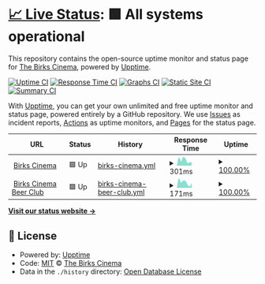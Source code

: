 # [📈 Live Status](https://status.birkscinema.co.uk): <!--live status--> **🟩 All systems operational**

This repository contains the open-source uptime monitor and status page for [The Birks Cinema](https://birkscinema.co.uk), powered by [Upptime](https://github.com/upptime/upptime).

[![Uptime CI](https://github.com/The-Birks-Cinema/upptime/workflows/Uptime%20CI/badge.svg)](https://github.com/The-Birks-Cinema/upptime/actions?query=workflow%3A%22Uptime+CI%22)
[![Response Time CI](https://github.com/The-Birks-Cinema/upptime/workflows/Response%20Time%20CI/badge.svg)](https://github.com/The-Birks-Cinema/upptime/actions?query=workflow%3A%22Response+Time+CI%22)
[![Graphs CI](https://github.com/The-Birks-Cinema/upptime/workflows/Graphs%20CI/badge.svg)](https://github.com/The-Birks-Cinema/upptime/actions?query=workflow%3A%22Graphs+CI%22)
[![Static Site CI](https://github.com/The-Birks-Cinema/upptime/workflows/Static%20Site%20CI/badge.svg)](https://github.com/The-Birks-Cinema/upptime/actions?query=workflow%3A%22Static+Site+CI%22)
[![Summary CI](https://github.com/The-Birks-Cinema/upptime/workflows/Summary%20CI/badge.svg)](https://github.com/The-Birks-Cinema/upptime/actions?query=workflow%3A%22Summary+CI%22)

With [Upptime](https://upptime.js.org), you can get your own unlimited and free uptime monitor and status page, powered entirely by a GitHub repository. We use [Issues](https://github.com/The-Birks-Cinema/upptime/issues) as incident reports, [Actions](https://github.com/The-Birks-Cinema/upptime/actions) as uptime monitors, and [Pages](https://status.birkscinema.co.uk) for the status page.

<!--start: status pages-->
<!-- This summary is generated by Upptime (https://github.com/upptime/upptime) -->
<!-- Do not edit this manually, your changes will be overwritten -->
<!-- prettier-ignore -->
| URL | Status | History | Response Time | Uptime |
| --- | ------ | ------- | ------------- | ------ |
| <img alt="" src="https://favicons.githubusercontent.com/birkscinema.co.uk" height="13"> [Birks Cinema](https://birkscinema.co.uk) | 🟩 Up | [birks-cinema.yml](https://github.com/The-Birks-Cinema/upptime/commits/HEAD/history/birks-cinema.yml) | <details><summary><img alt="Response time graph" src="./graphs/birks-cinema/response-time-week.png" height="20"> 301ms</summary><br><a href="https://status.birkscinema.co.uk/history/birks-cinema"><img alt="Response time 284" src="https://img.shields.io/endpoint?url=https%3A%2F%2Fraw.githubusercontent.com%2FThe-Birks-Cinema%2Fupptime%2FHEAD%2Fapi%2Fbirks-cinema%2Fresponse-time.json"></a><br><a href="https://status.birkscinema.co.uk/history/birks-cinema"><img alt="24-hour response time 356" src="https://img.shields.io/endpoint?url=https%3A%2F%2Fraw.githubusercontent.com%2FThe-Birks-Cinema%2Fupptime%2FHEAD%2Fapi%2Fbirks-cinema%2Fresponse-time-day.json"></a><br><a href="https://status.birkscinema.co.uk/history/birks-cinema"><img alt="7-day response time 301" src="https://img.shields.io/endpoint?url=https%3A%2F%2Fraw.githubusercontent.com%2FThe-Birks-Cinema%2Fupptime%2FHEAD%2Fapi%2Fbirks-cinema%2Fresponse-time-week.json"></a><br><a href="https://status.birkscinema.co.uk/history/birks-cinema"><img alt="30-day response time 280" src="https://img.shields.io/endpoint?url=https%3A%2F%2Fraw.githubusercontent.com%2FThe-Birks-Cinema%2Fupptime%2FHEAD%2Fapi%2Fbirks-cinema%2Fresponse-time-month.json"></a><br><a href="https://status.birkscinema.co.uk/history/birks-cinema"><img alt="1-year response time 284" src="https://img.shields.io/endpoint?url=https%3A%2F%2Fraw.githubusercontent.com%2FThe-Birks-Cinema%2Fupptime%2FHEAD%2Fapi%2Fbirks-cinema%2Fresponse-time-year.json"></a></details> | <details><summary><a href="https://status.birkscinema.co.uk/history/birks-cinema">100.00%</a></summary><a href="https://status.birkscinema.co.uk/history/birks-cinema"><img alt="All-time uptime 99.82%" src="https://img.shields.io/endpoint?url=https%3A%2F%2Fraw.githubusercontent.com%2FThe-Birks-Cinema%2Fupptime%2FHEAD%2Fapi%2Fbirks-cinema%2Fuptime.json"></a><br><a href="https://status.birkscinema.co.uk/history/birks-cinema"><img alt="24-hour uptime 100.00%" src="https://img.shields.io/endpoint?url=https%3A%2F%2Fraw.githubusercontent.com%2FThe-Birks-Cinema%2Fupptime%2FHEAD%2Fapi%2Fbirks-cinema%2Fuptime-day.json"></a><br><a href="https://status.birkscinema.co.uk/history/birks-cinema"><img alt="7-day uptime 100.00%" src="https://img.shields.io/endpoint?url=https%3A%2F%2Fraw.githubusercontent.com%2FThe-Birks-Cinema%2Fupptime%2FHEAD%2Fapi%2Fbirks-cinema%2Fuptime-week.json"></a><br><a href="https://status.birkscinema.co.uk/history/birks-cinema"><img alt="30-day uptime 100.00%" src="https://img.shields.io/endpoint?url=https%3A%2F%2Fraw.githubusercontent.com%2FThe-Birks-Cinema%2Fupptime%2FHEAD%2Fapi%2Fbirks-cinema%2Fuptime-month.json"></a><br><a href="https://status.birkscinema.co.uk/history/birks-cinema"><img alt="1-year uptime 99.82%" src="https://img.shields.io/endpoint?url=https%3A%2F%2Fraw.githubusercontent.com%2FThe-Birks-Cinema%2Fupptime%2FHEAD%2Fapi%2Fbirks-cinema%2Fuptime-year.json"></a></details>
| <img alt="" src="https://favicons.githubusercontent.com/beerclub.birkscinema.co.uk" height="13"> [Birks Cinema Beer Club](https://beerclub.birkscinema.co.uk) | 🟩 Up | [birks-cinema-beer-club.yml](https://github.com/The-Birks-Cinema/upptime/commits/HEAD/history/birks-cinema-beer-club.yml) | <details><summary><img alt="Response time graph" src="./graphs/birks-cinema-beer-club/response-time-week.png" height="20"> 171ms</summary><br><a href="https://status.birkscinema.co.uk/history/birks-cinema-beer-club"><img alt="Response time 271" src="https://img.shields.io/endpoint?url=https%3A%2F%2Fraw.githubusercontent.com%2FThe-Birks-Cinema%2Fupptime%2FHEAD%2Fapi%2Fbirks-cinema-beer-club%2Fresponse-time.json"></a><br><a href="https://status.birkscinema.co.uk/history/birks-cinema-beer-club"><img alt="24-hour response time 48" src="https://img.shields.io/endpoint?url=https%3A%2F%2Fraw.githubusercontent.com%2FThe-Birks-Cinema%2Fupptime%2FHEAD%2Fapi%2Fbirks-cinema-beer-club%2Fresponse-time-day.json"></a><br><a href="https://status.birkscinema.co.uk/history/birks-cinema-beer-club"><img alt="7-day response time 171" src="https://img.shields.io/endpoint?url=https%3A%2F%2Fraw.githubusercontent.com%2FThe-Birks-Cinema%2Fupptime%2FHEAD%2Fapi%2Fbirks-cinema-beer-club%2Fresponse-time-week.json"></a><br><a href="https://status.birkscinema.co.uk/history/birks-cinema-beer-club"><img alt="30-day response time 240" src="https://img.shields.io/endpoint?url=https%3A%2F%2Fraw.githubusercontent.com%2FThe-Birks-Cinema%2Fupptime%2FHEAD%2Fapi%2Fbirks-cinema-beer-club%2Fresponse-time-month.json"></a><br><a href="https://status.birkscinema.co.uk/history/birks-cinema-beer-club"><img alt="1-year response time 271" src="https://img.shields.io/endpoint?url=https%3A%2F%2Fraw.githubusercontent.com%2FThe-Birks-Cinema%2Fupptime%2FHEAD%2Fapi%2Fbirks-cinema-beer-club%2Fresponse-time-year.json"></a></details> | <details><summary><a href="https://status.birkscinema.co.uk/history/birks-cinema-beer-club">100.00%</a></summary><a href="https://status.birkscinema.co.uk/history/birks-cinema-beer-club"><img alt="All-time uptime 100.00%" src="https://img.shields.io/endpoint?url=https%3A%2F%2Fraw.githubusercontent.com%2FThe-Birks-Cinema%2Fupptime%2FHEAD%2Fapi%2Fbirks-cinema-beer-club%2Fuptime.json"></a><br><a href="https://status.birkscinema.co.uk/history/birks-cinema-beer-club"><img alt="24-hour uptime 100.00%" src="https://img.shields.io/endpoint?url=https%3A%2F%2Fraw.githubusercontent.com%2FThe-Birks-Cinema%2Fupptime%2FHEAD%2Fapi%2Fbirks-cinema-beer-club%2Fuptime-day.json"></a><br><a href="https://status.birkscinema.co.uk/history/birks-cinema-beer-club"><img alt="7-day uptime 100.00%" src="https://img.shields.io/endpoint?url=https%3A%2F%2Fraw.githubusercontent.com%2FThe-Birks-Cinema%2Fupptime%2FHEAD%2Fapi%2Fbirks-cinema-beer-club%2Fuptime-week.json"></a><br><a href="https://status.birkscinema.co.uk/history/birks-cinema-beer-club"><img alt="30-day uptime 100.00%" src="https://img.shields.io/endpoint?url=https%3A%2F%2Fraw.githubusercontent.com%2FThe-Birks-Cinema%2Fupptime%2FHEAD%2Fapi%2Fbirks-cinema-beer-club%2Fuptime-month.json"></a><br><a href="https://status.birkscinema.co.uk/history/birks-cinema-beer-club"><img alt="1-year uptime 100.00%" src="https://img.shields.io/endpoint?url=https%3A%2F%2Fraw.githubusercontent.com%2FThe-Birks-Cinema%2Fupptime%2FHEAD%2Fapi%2Fbirks-cinema-beer-club%2Fuptime-year.json"></a></details>

<!--end: status pages-->

[**Visit our status website →**](https://status.birkscinema.co.uk)

## 📄 License

- Powered by: [Upptime](https://github.com/upptime/upptime)
- Code: [MIT](./LICENSE) © [The Birks Cinema](https://birkscinema.co.uk)
- Data in the `./history` directory: [Open Database License](https://opendatacommons.org/licenses/odbl/1-0/)
